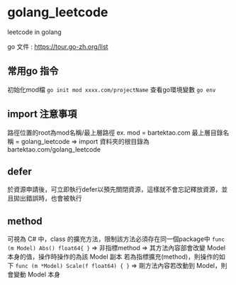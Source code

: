 # golang_leetcode
leetcode in golang

go 文件 : https://tour.go-zh.org/list

## 常用go 指令
初始化mod檔
`go init mod xxxx.com/projectName`
查看go環境變數
`go env`

## import 注意事項
路徑位置的root為mod名稱/最上層路徑
ex. 
mod = bartektao.com
最上層目錄名稱 = golang_leetcode
=> import 資料夾的根目錄為 bartektao.com/golang_leetcode

## defer
於資源申請後，可立即執行defer以預先關閉資源，這樣就不會忘記釋放資源，並且拋出錯誤時，也會被執行

## method
可視為 C# 中，class 的擴充方法，限制該方法必須存在同一個package中
`func (m Model) Abs() float64{ }` => 非指標method => 其方法內容部會改變 Model 本身的值，操作時操作的為該 Model 副本
若為指標擴充(method)，則操作的如下
`func (m *Model) Scale(f float64) { }` => 剛方法內容若改動到 Model，則會變動 Model 本身

